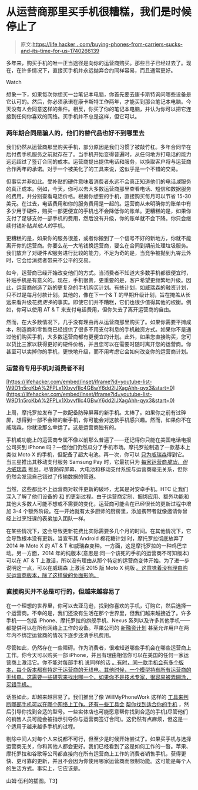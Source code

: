 # 从运营商那里买手机很糟糕，我们是时候停止了

> 原文:[https://life hacker . com/buying-phones-from-carriers-sucks-and-its-time-for-us-1740266139](https://lifehacker.com/buying-phones-from-carriers-sucks-and-its-time-for-us-1740266139)

多年来，购买手机的唯一正当途径是向你的运营商购买。那些日子已经过去了。现在，在许多情况下，直接买手机并永远抛弃合约同样容易，而且通常更好。

Watch

想象一下，如果每次你想买一台笔记本电脑，你首先要去康卡斯特询问哪些设备是它认可的。然后，你必须承诺在康卡斯特工作两年，才能买到那台笔记本电脑。今天没有人会同意这样的条件。相反，你买了你的笔记本电脑，并认为你可以把它连接到任何你喜欢的网络。买手机并不总是这样，但它可以。

### 两年期合同是骗人的，他们的替代品也好不到哪里去

我们仍然从运营商那里购买手机，部分原因是我们习惯了被敲竹杠。多年合同早在后付费手机服务之前就存在了。当手机开始变得普遍时，从任何地方打电话的能力远远超过了签订合同的成本。运营商提出提供电话和服务，以换取客户将与运营商合作两年的承诺。对于一个被美化了的工具来说，这似乎是一个不错的交易。

但事实并非如此。受补贴的硬件意味着消费者永远不会真正知道他们的电话*或*服务的真正成本。例如，今天，你可以去大多数运营商那里查看电话、短信和数据服务的费用，并分别查看电话价格。根据你想要的手机，直接购买每月可以节省 15-30 美元。在过去，电话费用和你的服务费用是一起的。运营商从未明确你的账单中有多少用于硬件，购买一部更便宜的手机也不会降低你的账单。更糟糕的是，如果你支付了足够支付一部手机的费用，然后没有升级，你的账单就不会下降。你只会继续付钱补贴*其他人的*手机。

更糟糕的是，如果你的服务很差，或者你搬到了一个信号不好的新地方，你就不能离开你的运营商。你要么花一大笔钱换运营商，要么在合同到期前处理垃圾服务。我们放弃了对硬件*和*服务进行比较的能力。不足为奇的是，当竞争被抛到九霄云外时，它会给消费者带来不公平的交易。

如今，运营商已经开始改变他们的方式。当消费者不知道大多数手机都很便宜时，补贴手机是有意义的。现在，手机很贵，更重要的是，客户希望更频繁地升级。因此，运营商创造了新的更复杂的手机购买计划。有些计划，如威瑞森的融资计划，只不过是每月付款计划。其他的，像在下一个& T 的早期升级计划，旨在掩盖从长远来看升级花费*更多*的事实。即使它们并不糟糕，它们也很少值得其他的权衡。例如，你可以使用 AT & T 来支付电话费用，但你失去了离开运营商的自由。

然而，在大多数情况下，几乎没有理由再从运营商那里购买了。如果你需要平摊成本，制造商和零售商已经提供了很多不用支付利息的手机融资方式。如果你不是通过他们购买手机，大多数运营商都有更便宜的计划。此外，如果您直接购买，您可以货比三家以获得更好的硬件价格，并且您可以在需要时随时离开您的运营商。你甚至可以卖掉你的手机，更快地升级，而不用考虑它会如何改变你的运营商计划。

### **运营商专用手机对消费者不利**

 [https://lifehacker.com/embed/inset/iframe?id=youtube-list-W9D1n5roKbA%2FPLx1XbvvfIlc4GBwY6dd2IJXagAhh-qyx3&start=0](https://lifehacker.com/embed/inset/iframe?id=youtube-list-W9D1n5roKbA%2FPLx1XbvvfIlc4GBwY6dd2IJXagAhh-qyx3&start=0) 

上周，摩托罗拉发布了一款配备防碎屏幕的新手机。太棒了。如果你之前有过碎屏，想得到一部不会碎的新手机，你可能会对这款手机感兴趣。然而，如果你不在威瑞森，你就没那么幸运了。这是运营商独有的。

手机或功能上的运营商专属不像以前那么普遍了——还记得你只能在美国电话电报公司买到 iPhone 吗？—但他们仍然瓜分了手机市场。摩托罗拉制造了一款基本上类似 Moto X 的手机，但配备了超大电池。再一次，你可以 [只为威瑞森](https://www.motorola.com/us/products/droid-maxx-2)得到它。当三星推出其移动支付服务 Samsung Pay 时，它最初只为 [每家运营商*推出，但为*威瑞森](http://www.androidpolice.com/2015/10/19/verizon-pushes-out-samsung-pay-enabling-ota-update-with-stagefright-patches-to-galaxy-s6-s6-edge-s6-edge-and-note-5/) 推出。尽管防碎屏幕、大电池和移动支付系统与运营商毫无关系，但你仍然会发现自己错过了传输数据的管道。

当然，这些都比不上运营商对软件更新的破坏，尤其是对安卓手机。HTC 让我们深入了解了他们设备的 [和](http://www.htc.com/us/go/htc-software-updates-process/) 的更新过程。由于运营商定制、捆绑应用、额外功能和其他大多数人可能不想或不需要的变化，运营商可能会在已经很长的更新过程中增加 3-4 个额外阶段。在一开始就有太多厨师的厨房里，添加携带者就像邀请你曾经上过烹饪课的表弟加入团队一样。

在某些情况下，这会导致更新花费比实际需要多几个月的时间。在其他情况下，它会导致根本没有更新。当宣布其 Android 棉花糖计划 时，摩托罗拉彻底放弃了 2014 年 Moto X 的 AT & T 和威瑞森变种。一方面，这是摩托罗拉的一种鸡巴举动。另一方面，2014 年的纯版本(意思是:同一个该死的手机的运营商不可知版本)可以在 AT & T 上激活，所以没有理由从那个特定的运营商变体开始。为了进一步说明这一点，可以在威瑞森 上激活 2015 版 Moto X 纯版 [。这意味着没有理由购买运营商版本，除了这样做的负面影响。](http://www.droid-life.com/2015/09/15/an-update-on-activating-moto-x-pure-editions-at-verizon/)

### **直接购买并不总是可行的，但越来越容易了**

在一个理想的世界里，你可以去亚马逊，找到你喜欢的手机，订购它，然后选择一个运营商。不幸的是，我们还没有生活在那个世界里，但我们越来越接近了。许多手机——包括 iPhone、摩托罗拉的旗舰手机、Nexus 系列以及许多其他手机——都提供可以在所有网络上工作的设备。苹果公司的 [新融资计划](http://lifehacker.com/how-should-you-buy-your-new-iphone-this-tool-will-guid-1732314719) 甚至允许用户在两年内不绑定运营商的情况下逐步还清手机费用。

尽管如此，仍然存在一些障碍。作为消费者，很难知道哪些手机会在哪些运营商上工作。你今天可以购买一部 iPhone，并且有理由相信你可以在美国的任何一家运营商上激活它。你不能对每部手机 说同样的话 [。有时，同一款手机会有多个版本，每个版本都有特定于运营商的无线电。其他时候，一个模型持有所有运营商的无线电。这需要一些研究来找出哪一个，如果你不是技术专家，很容易被弄糊涂，买错手机。](http://www.motorola.com/us/motorola-no-contract-unlocked.html)

话虽如此，却越来越容易了。我们推出了像 WillMyPhoneWork 这样的 [工具来判断哪部手机可以在哪个网络上工作。还有一些工具会](http://lifehacker.com/willmyphonework-shows-which-carriers-your-phone-will-wo-1683926105) [帮你找到适合你的手机](http://lifehacker.com/this-interactive-smartphone-chart-picks-the-right-phone-1684635968#_ga=1.97352538.431406394.1415821409) ，然后引导你找到合适的型号。一些实体店也可能愿意帮你找到合适的手机(尽管他们的销售人员可能会被指示引导你与运营商签订合同)。这仍然有点麻烦，但这是一个适用于越来越多手机的过程。

剔除中间人对每个人来说都不可行，但至少是时候开始尝试了。如果买手机与选择运营商无关，你和其他人都会更好。我们已经看到了这是如何工作的一瞥。苹果、摩托罗拉和谷歌等公司都直接向在所有运营商上工作的消费者销售手机，获得更快、更可靠的更新，并且不会因为你使用哪家运营商而限制功能。这可能是每个人的生活方式。事实上，它应该是。

山姆·伍利的插图。T3】
